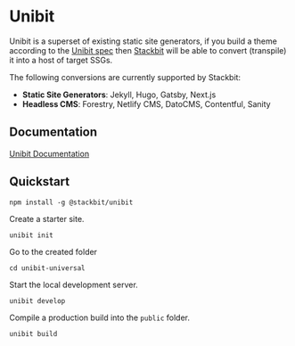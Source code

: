 # Unibit

Unibit is a superset of existing static site generators, if you build a theme
according to the [Unibit spec](https://docs.stackbit.com/unibit/) then 
[Stackbit](https://www.stackbit.com) will be able to convert (transpile) it into 
a host of target SSGs. 

The following conversions are currently supported by Stackbit:
* **Static Site Generators**: Jekyll, Hugo, Gatsby, Next.js
* **Headless CMS**: Forestry, Netlify CMS, DatoCMS, Contentful, Sanity

## Documentation

[Unibit Documentation](https://docs.stackbit.com/unibit)

## Quickstart

```
npm install -g @stackbit/unibit
```

Create a starter site.
```
unibit init
```

Go to the created folder

```
cd unibit-universal
```

Start the local development server. 

```
unibit develop
```

Compile a production build into the `public` folder.

```
unibit build
```
